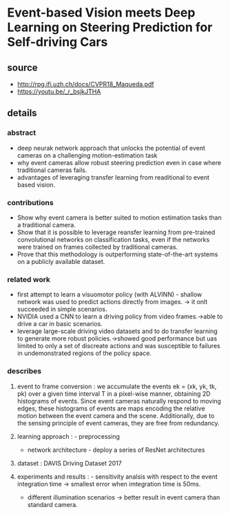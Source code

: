 # Event-based Vision meets Deep Learning on Steering Prediction for Self-driving Cars

## source
  - http://rpg.ifi.uzh.ch/docs/CVPR18_Maqueda.pdf
  - https://youtu.be/_r_bsjkJTHA
  
## details

### abstract
  - deep neurak network approach that unlocks the potential of event cameras on a challenging motion-estimation task
  - why event cameras allow robust steering prediction even in case where traditional cameras fails.
  - advantages of leveraging transfer learning from readitional to event based vision.
  
### contributions
  - Show why event camera is better suited to motion estimation tasks than a traditional camera.
  - Show that it is possible to leverage reansfer learning from pre-trained convolutional networks on classification tasks, even if the networks were trained on frames collected by traditional cameras.
  - Prove that this methodology is outperforming state-of-the-art systems on a publicly available dataset.
  
### related work
  - first attempt to learn a visuomotor policy (with ALVINN) - shallow network was used to predict actions directly from images. -> it onlt succeeded in simple scenarios.
  - NVIDIA used a CNN to learn a driving policy from video frames.->able to drive a car in basic scenarios.
  - leverage large-scale driving video datasets and to do transfer learning to generate more robust policies.->showed good performance but uas limited to only a set of discreate actions and was susceptible to failures in undemonstrated regions of the policy space.
  
### describes
  1. event to frame conversion
    : we accumulate the events ek = (xk, yk, tk, pk) over a given time interval T in a pixel-wise manner, obtaining 2D histograms of events. Since event cameras naturally respond to moving edges, these histograms of events are maps encoding the relative motion between the event camera and the scene. Additionally, due to the sensing principle of event cameras, they are free from redundancy.
    
  2. learning approach
    :  - preprocessing
       - network architecture - deploy a series of ResNet architectures
       
  3. dataset
    : DAVIS Driving Dataset 2017
    
  4. experiments and results
   : - sensitivity analsis with respect to the event integration time -> smallest error when imtegration time is 50ms.
     - different illumination scenarios -> better result in event camera than standard camera.
     
